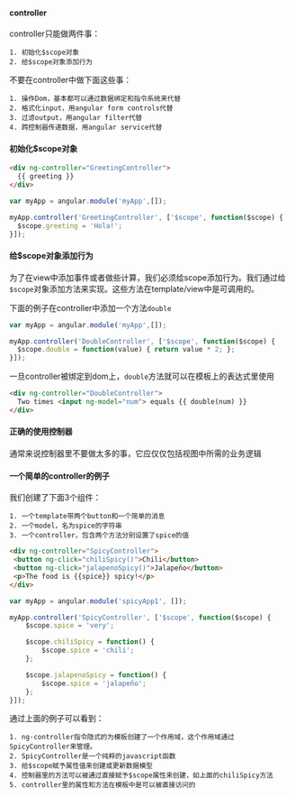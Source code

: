 #### controller

controller只能做两件事：

    1. 初始化$scope对象
    2. 给$scope对象添加行为

不要在controller中做下面这些事：

    1. 操作Dom，基本都可以通过数据绑定和指令系统来代替
    2. 格式化input，用angular form controls代替
    3. 过滤output，用angular filter代替
    4. 跨控制器传递数据，用angular service代替

#### 初始化$scope对象

```html
<div ng-controller="GreetingController">
  {{ greeting }}
</div>
```

```javascript
var myApp = angular.module('myApp',[]);

myApp.controller('GreetingController', ['$scope', function($scope) {
  $scope.greeting = 'Hola!';
}]);
```

#### 给$scope对象添加行为

为了在view中添加事件或者做些计算，我们必须给scope添加行为。我们通过给`$scope`对象添加方法来实现。这些方法在template/view中是可调用的。

下面的例子在controller中添加一个方法`double`

```javascript
var myApp = angular.module('myApp',[]);

myApp.controller('DoubleController', ['$scope', function($scope) {
  $scope.double = function(value) { return value * 2; };
}]);
```

一旦controller被绑定到dom上，`double`方法就可以在模板上的表达式里使用

```html
<div ng-controller="DoubleController">
  Two times <input ng-model="num"> equals {{ double(num) }}
</div>
```

#### 正确的使用控制器

通常来说控制器里不要做太多的事，它应仅仅包括视图中所需的业务逻辑

#### 一个简单的controller的例子

我们创建了下面3个组件：

    1. 一个template带两个button和一个简单的消息
    2. 一个model，名为spice的字符串
    3. 一个controller，包含两个方法分别设置了spice的值

```html
<div ng-controller="SpicyController">
 <button ng-click="chiliSpicy()">Chili</button>
 <button ng-click="jalapenoSpicy()">Jalapeño</button>
 <p>The food is {{spice}} spicy!</p>
</div>
```

```javascript
var myApp = angular.module('spicyApp1', []);

myApp.controller('SpicyController', ['$scope', function($scope) {
    $scope.spice = 'very';

    $scope.chiliSpicy = function() {
        $scope.spice = 'chili';
    };

    $scope.jalapenoSpicy = function() {
        $scope.spice = 'jalapeño';
    };
}]);
```

通过上面的例子可以看到：

    1. ng-controller指令隐式的为模板创建了一个作用域，这个作用域通过SpicyController来管理。
    2. SpicyController是一个纯粹的javascript函数
    3. 给$scope赋予属性值来创建或更新数据模型
    4. 控制器里的方法可以被通过直接赋予$scope属性来创建，如上面的chiliSpicy方法
    5. controller里的属性和方法在模板中是可以被直接访问的
